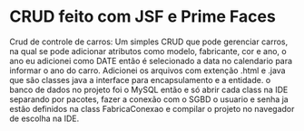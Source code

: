 # CRUD feito com JSF e Prime Faces 
Crud de controle de carros:
Um simples CRUD que pode gerenciar carros, na qual se pode adicionar atributos como modelo, fabricante, cor e ano,
o ano eu adicionei como DATE então é selecionado a data no calendario para informar o ano do carro.
Adicionei os arquivos com extenção .html e .java que são classes java a interface para encapsulamento e a entidade.
o banco de dados no projeto foi o MySQL 
então e só abrir cada class na IDE separando por pacotes, fazer a conexão com o SGBD o usuario e senha ja estão definidos na class 
FabricaConexao e compilar o projeto no navegador de escolha na IDE.

